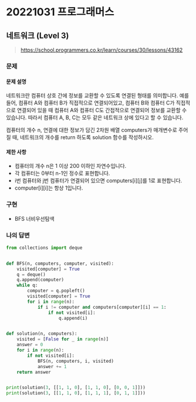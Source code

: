 # 20221031 프로그래머스

## 네트워크 (Level 3)
> https://school.programmers.co.kr/learn/courses/30/lessons/43162

### 문제
#### 문제 설명
네트워크란 컴퓨터 상호 간에 정보를 교환할 수 있도록 연결된 형태를 의미합니다. 예를 들어, 컴퓨터 A와 컴퓨터 B가 직접적으로 연결되어있고, 컴퓨터 B와 컴퓨터 C가 직접적으로 연결되어 있을 때 컴퓨터 A와 컴퓨터 C도 간접적으로 연결되어 정보를 교환할 수 있습니다. 따라서 컴퓨터 A, B, C는 모두 같은 네트워크 상에 있다고 할 수 있습니다.

컴퓨터의 개수 n, 연결에 대한 정보가 담긴 2차원 배열 computers가 매개변수로 주어질 때, 네트워크의 개수를 return 하도록 solution 함수를 작성하시오.

#### 제한 사항
- 컴퓨터의 개수 n은 1 이상 200 이하인 자연수입니다.
- 각 컴퓨터는 0부터 n-1인 정수로 표현합니다.
- i번 컴퓨터와 j번 컴퓨터가 연결되어 있으면 computers[i][j]를 1로 표현합니다.
- computer[i][i]는 항상 1입니다.

### 구현
- BFS 너비우선탐색

### 나의 답변
```python
from collections import deque


def BFS(n, computers, computer, visited):
    visited[computer] = True
    q = deque()
    q.append(computer)
    while q:
        computer = q.popleft()
        visited[computer] = True
        for i in range(n):
            if i != computer and computers[computer][i] == 1:
                if not visited[i]:
                    q.append(i)


def solution(n, computers):
    visited = [False for _ in range(n)]
    answer = 0
    for i in range(n):
        if not visited[i]:
            BFS(n, computers, i, visited)
            answer += 1
    return answer


print(solution(3, [[1, 1, 0], [1, 1, 0], [0, 0, 1]]))
print(solution(3, [[1, 1, 0], [1, 1, 1], [0, 1, 1]]))
```